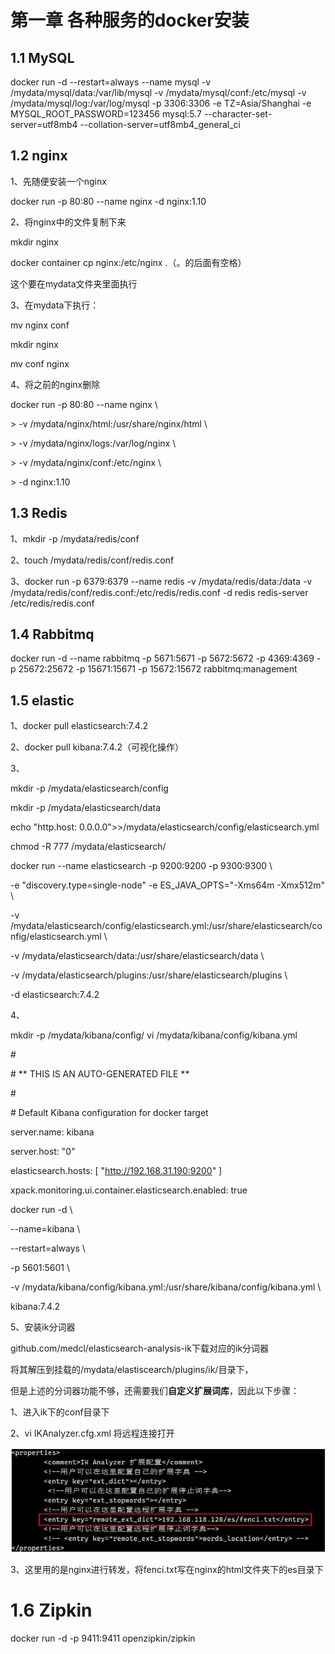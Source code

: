 # 第一章 各种服务的docker安装

## 1.1 MySQL

docker run -d --restart=always --name mysql -v /mydata/mysql/data:/var/lib/mysql -v /mydata/mysql/conf:/etc/mysql -v /mydata/mysql/log:/var/log/mysql -p 3306:3306 -e TZ=Asia/Shanghai -e MYSQL_ROOT_PASSWORD=123456 mysql:5.7 --character-set-server=utf8mb4 --collation-server=utf8mb4_general_ci

## 1.2 nginx

1、先随便安装一个nginx

docker run -p 80:80 --name nginx -d nginx:1.10

2、将nginx中的文件复制下来

mkdir nginx

docker container cp nginx:/etc/nginx .（。的后面有空格）

这个要在mydata文件夹里面执行

3、在mydata下执行：

mv nginx conf

mkdir nginx

mv conf nginx

4、将之前的nginx删除

docker run -p 80:80 --name nginx \

\> -v /mydata/nginx/html:/usr/share/nginx/html \

\> -v /mydata/nginx/logs:/var/log/nginx \

\> -v /mydata/nginx/conf:/etc/nginx \

\> -d nginx:1.10

##  1.3 Redis

1、mkdir -p /mydata/redis/conf

2、touch /mydata/redis/conf/redis.conf

3、docker run -p 6379:6379 --name redis -v /mydata/redis/data:/data -v /mydata/redis/conf/redis.conf:/etc/redis/redis.conf -d redis redis-server /etc/redis/redis.conf

## 1.4 Rabbitmq

docker run -d --name rabbitmq -p 5671:5671 -p 5672:5672 -p 4369:4369 -p 25672:25672 -p 15671:15671 -p 15672:15672 rabbitmq:management

## 1.5 elastic

1、docker pull elasticsearch:7.4.2

2、docker pull kibana:7.4.2（可视化操作）

3、

 mkdir -p /mydata/elasticsearch/config

mkdir -p /mydata/elasticsearch/data

echo "http.host: 0.0.0.0">>/mydata/elasticsearch/config/elasticsearch.yml

chmod -R 777 /mydata/elasticsearch/

docker run --name elasticsearch -p 9200:9200 -p 9300:9300 \

-e "discovery.type=single-node" -e ES_JAVA_OPTS="-Xms64m -Xmx512m" \

-v /mydata/elasticsearch/config/elasticsearch.yml:/usr/share/elasticsearch/config/elasticsearch.yml \

-v /mydata/elasticsearch/data:/usr/share/elasticsearch/data \

-v /mydata/elasticsearch/plugins:/usr/share/elasticsearch/plugins \

-d elasticsearch:7.4.2

4、

mkdir -p /mydata/kibana/config/
 vi /mydata/kibana/config/kibana.yml

\#

\# ** THIS IS AN AUTO-GENERATED FILE **

\#

\# Default Kibana configuration for docker target

server.name: kibana

server.host: "0"

elasticsearch.hosts: [ "http://192.168.31.190:9200" ]

xpack.monitoring.ui.container.elasticsearch.enabled: true

 

docker run -d \

 --name=kibana \

 --restart=always \

 -p 5601:5601 \

 -v /mydata/kibana/config/kibana.yml:/usr/share/kibana/config/kibana.yml \

 kibana:7.4.2

5、安装ik分词器

github.com/medcl/elasticsearch-analysis-ik下载对应的ik分词器

将其解压到挂载的/mydata/elastiscearch/plugins/ik/目录下，



但是上述的分词器功能不够，还需要我们**自定义扩展词库**，因此以下步骤：

1、进入ik下的conf目录下

2、vi IKAnalyzer.cfg.xml 将远程连接打开

![image-20211018204950958](IMG/Untitled.assets/image-20211018204950958.png)

3、这里用的是nginx进行转发，将fenci.txt写在nginx的html文件夹下的es目录下

# 1.6 Zipkin

docker run -d -p 9411:9411 openzipkin/zipkin